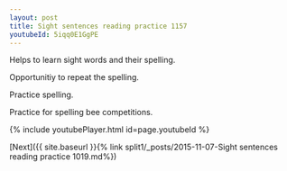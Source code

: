 ```yaml
---
layout: post
title: Sight sentences reading practice 1157
youtubeId: 5iqq0E1GgPE
---
```

 
 
Helps to learn sight words and their spelling.

Opportunitiy to repeat the spelling. 

Practice spelling. 
 
Practice for spelling bee competitions. 
 
{% include youtubePlayer.html id=page.youtubeId %}
 
 

[Next]({{ site.baseurl }}{% link  split1/_posts/2015-11-07-Sight sentences reading practice 1019.md%})
 
